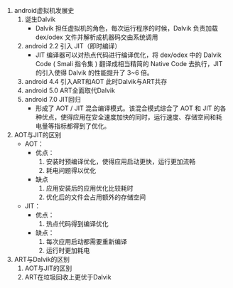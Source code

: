 1. android虚拟机发展史
     1. 诞生Dalvik
        - Dalvik 担任虚拟机的角色，每次运行程序的时候，Dalvik 负责加载 dex/odex 文件并解析成机器码交由系统调用
     2. android 2.2 引入 JIT（即时编译）
        - JIT 编译器可以对热点代码进行编译优化，将 dex/odex 中的 Dalvik Code ( Smali 指令集 ) 翻译成相当精简的 Native Code 去执行，JIT 的引入使得 Dalvik 的性能提升了 3~6 倍。
     3. android 4.4 引入ART和AOT 此时Dalvik与ART共存
     4. android 5.0 ART全面取代Dalvik
     5. android 7.0 JIT回归
        - 形成了 AOT / JIT 混合编译模式。该混合模式综合了 AOT 和 JIT 的各种优点，使得应用在安全速度加快的同时，运行速度、存储空间和耗电量等指标都得到了优化。
2. AOT与JIT的区别
    - AOT：
        - 优点：
            1. 安装时预编译优化，使得应用启动更快，运行更加流畅
            2. 耗电问题得以优化
        - 缺点
            1. 应用安装后的应用优化比较耗时
            2. 优化后的文件会占用额外的存储空间
    - JIT：
        - 优点：
            1. 热点代码得到编译优化
        - 缺点：
            1. 每次应用启动都需要重新编译
            2. 运行时更加耗电
3. ART与Dalvik的区别
    1. AOT与JIT的区别
    2. ART在垃圾回收上更优于Dalvik